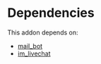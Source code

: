 # Dependencies

This addon depends on:

- [mail_bot](https://github.com/bringout/oca-ocb-core)
- [im_livechat](https://github.com/bringout/oca-ocb-mail)
